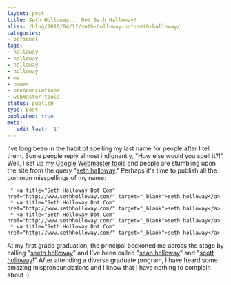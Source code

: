 ```yaml
---
layout: post
title: Seth Holloway... Not Seth Halloway!
alias: /blog/2010/04/12/seth-holloway-not-seth-halloway/
categories:
- personal
tags:
- hallaway
- halloway
- hollaway
- holloway
- me
- names
- pronounciations
- webmaster tools
status: publish
type: post
published: true
meta:
  _edit_last: '1'
---
```

I've long been in the habit of spelling my last name for people after I tell them. Some people reply almost indignantly, "How else would you spell it?!" Well, I set up my <a title="Google Webmaster Tools" href="https://www.google.com/webmasters/tools/home?hl=en" target="_blank">Google Webmaster tools</a> and people are stumbling upon the site from the query "<a title="Seth Holloway Dot Com" href="http://www.sethholloway.com/" target="_blank">seth halloway</a>." Perhaps it's time to publish all the common misspellings of my name:

	 * <a title="Seth Holloway Dot Com" href="http://www.sethholloway.com/" target="_blank">seth holloway</a>
	 * <a title="Seth Holloway Dot Com" href="http://www.sethholloway.com/" target="_blank">seth halloway</a>
	 * <a title="Seth Holloway Dot Com" href="http://www.sethholloway.com/" target="_blank">seth hallaway</a>
	 * <a title="Seth Holloway Dot Com" href="http://www.sethholloway.com/" target="_blank">seth hollaway</a>

At my first grade graduation, the principal beckoned me across the stage by calling "<a title="Seth Holloway Dot Com" href="http://www.sethholloway.com/" target="_blank">seeth holloway</a>" and I've been called "<a title="Seth Holloway Dot Com" href="http://www.sethholloway.com/" target="_blank">sean holloway</a>" and "<a title="Seth Holloway Dot Com" href="http://www.sethholloway.com/" target="_blank">scott holloway</a>!" After attending a diverse graduate program, I have heard some amazing mispronounciations and I know that I have nothing to complain about :)

